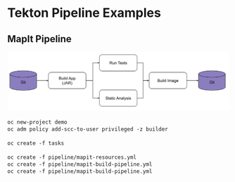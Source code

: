 # Tekton Pipeline Examples




## MapIt Pipeline

![](images/mapit-pipeline.png)

```
oc new-project demo
oc adm policy add-scc-to-user privileged -z builder 

oc create -f tasks

oc create -f pipeline/mapit-resources.yml
oc create -f pipeline/mapit-build-pipeline.yml
oc create -f pipeline/mapit-build-pipeline.yml
```


